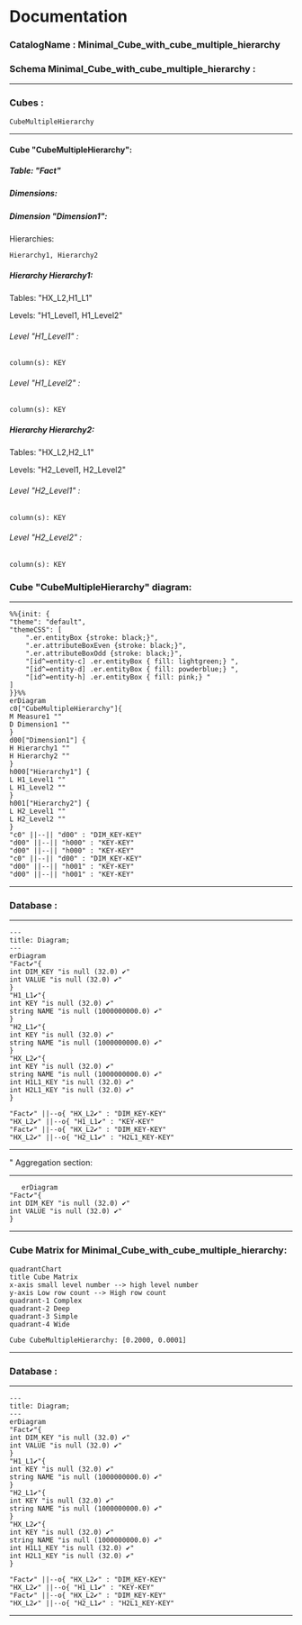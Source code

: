 # Documentation
### CatalogName : Minimal_Cube_with_cube_multiple_hierarchy
### Schema Minimal_Cube_with_cube_multiple_hierarchy : 
---
### Cubes :

    CubeMultipleHierarchy

---
#### Cube "CubeMultipleHierarchy":

    

##### Table: "Fact"

##### Dimensions:
##### Dimension "Dimension1":

Hierarchies:

    Hierarchy1, Hierarchy2

##### Hierarchy Hierarchy1:

Tables: "HX_L2,H1_L1"

Levels: "H1_Level1, H1_Level2"

###### Level "H1_Level1" :

    column(s): KEY

###### Level "H1_Level2" :

    column(s): KEY

##### Hierarchy Hierarchy2:

Tables: "HX_L2,H2_L1"

Levels: "H2_Level1, H2_Level2"

###### Level "H2_Level1" :

    column(s): KEY

###### Level "H2_Level2" :

    column(s): KEY

### Cube "CubeMultipleHierarchy" diagram:

---

```mermaid
%%{init: {
"theme": "default",
"themeCSS": [
    ".er.entityBox {stroke: black;}",
    ".er.attributeBoxEven {stroke: black;}",
    ".er.attributeBoxOdd {stroke: black;}",
    "[id^=entity-c] .er.entityBox { fill: lightgreen;} ",
    "[id^=entity-d] .er.entityBox { fill: powderblue;} ",
    "[id^=entity-h] .er.entityBox { fill: pink;} "
]
}}%%
erDiagram
c0["CubeMultipleHierarchy"]{
M Measure1 ""
D Dimension1 ""
}
d00["Dimension1"] {
H Hierarchy1 ""
H Hierarchy2 ""
}
h000["Hierarchy1"] {
L H1_Level1 ""
L H1_Level2 ""
}
h001["Hierarchy2"] {
L H2_Level1 ""
L H2_Level2 ""
}
"c0" ||--|| "d00" : "DIM_KEY-KEY"
"d00" ||--|| "h000" : "KEY-KEY"
"d00" ||--|| "h000" : "KEY-KEY"
"c0" ||--|| "d00" : "DIM_KEY-KEY"
"d00" ||--|| "h001" : "KEY-KEY"
"d00" ||--|| "h001" : "KEY-KEY"
```
---
### Database :
---
```mermaid
---
title: Diagram;
---
erDiagram
"Fact✔"{
int DIM_KEY "is null (32.0) ✔"
int VALUE "is null (32.0) ✔"
}
"H1_L1✔"{
int KEY "is null (32.0) ✔"
string NAME "is null (1000000000.0) ✔"
}
"H2_L1✔"{
int KEY "is null (32.0) ✔"
string NAME "is null (1000000000.0) ✔"
}
"HX_L2✔"{
int KEY "is null (32.0) ✔"
string NAME "is null (1000000000.0) ✔"
int H1L1_KEY "is null (32.0) ✔"
int H2L1_KEY "is null (32.0) ✔"
}

"Fact✔" ||--o{ "HX_L2✔" : "DIM_KEY-KEY"
"HX_L2✔" ||--o{ "H1_L1✔" : "KEY-KEY"
"Fact✔" ||--o{ "HX_L2✔" : "DIM_KEY-KEY"
"HX_L2✔" ||--o{ "H2_L1✔" : "H2L1_KEY-KEY"
```
---
" Aggregation section:

---
```mermaid
   erDiagram
"Fact✔"{
int DIM_KEY "is null (32.0) ✔"
int VALUE "is null (32.0) ✔"
}
```
---
### Cube Matrix for Minimal_Cube_with_cube_multiple_hierarchy:
```mermaid
quadrantChart
title Cube Matrix
x-axis small level number --> high level number
y-axis Low row count --> High row count
quadrant-1 Complex
quadrant-2 Deep
quadrant-3 Simple
quadrant-4 Wide

Cube CubeMultipleHierarchy: [0.2000, 0.0001]
```
---
### Database :
---
```mermaid
---
title: Diagram;
---
erDiagram
"Fact✔"{
int DIM_KEY "is null (32.0) ✔"
int VALUE "is null (32.0) ✔"
}
"H1_L1✔"{
int KEY "is null (32.0) ✔"
string NAME "is null (1000000000.0) ✔"
}
"H2_L1✔"{
int KEY "is null (32.0) ✔"
string NAME "is null (1000000000.0) ✔"
}
"HX_L2✔"{
int KEY "is null (32.0) ✔"
string NAME "is null (1000000000.0) ✔"
int H1L1_KEY "is null (32.0) ✔"
int H2L1_KEY "is null (32.0) ✔"
}

"Fact✔" ||--o{ "HX_L2✔" : "DIM_KEY-KEY"
"HX_L2✔" ||--o{ "H1_L1✔" : "KEY-KEY"
"Fact✔" ||--o{ "HX_L2✔" : "DIM_KEY-KEY"
"HX_L2✔" ||--o{ "H2_L1✔" : "H2L1_KEY-KEY"
```
---
